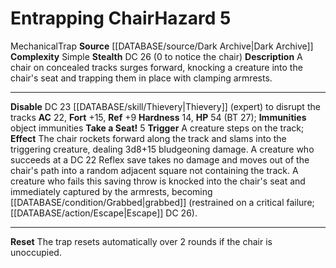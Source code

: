﻿---
ac: '22'
all_resistance: null
complexity: Simple
element: null
fortitude: '+15'
hardness: '14'
hazard_type: Trap
hp: 54 (BT 27)
id: '185'
immunity:
- object immunities
level: '5'
name: Entrapping Chair
rarity: Common
reflex: '+9'
resistance: null
rus_type_level: null
school: null
source: '[[DATABASE/source/Dark Archive|Dark Archive]]'
trait:
- '[[DATABASE/trait/Mechanical|Mechanical]]'
- '[[DATABASE/trait/Trap|Trap]]'
type: Hazard
weakness: null
will: null

---
# Entrapping Chair<span class="item-type">Hazard 5</span>

<span class="item-trait">Mechanical</span><span class="item-trait">Trap</span>
**Source** [[DATABASE/source/Dark Archive|Dark Archive]]
**Complexity** Simple
**Stealth** DC 26 (0 to notice the chair)
**Description** A chair on concealed tracks surges forward, knocking a creature into the chair's seat and trapping them in place with clamping armrests.

---
**Disable** DC 23 [[DATABASE/skill/Thievery|Thievery]] (expert) to disrupt the tracks
**AC** 22, **Fort** +15, **Ref** +9
**Hardness** 14, **HP** 54 (BT 27); **Immunities** object immunities
**Take a Seat!** <span class="action-icon">5</span> **Trigger** A creature steps on the track; **Effect** The chair rockets forward along the track and slams into the triggering creature, dealing 3d8+15 bludgeoning damage. A creature who succeeds at a DC 22 Reflex save takes no damage and moves out of the chair's path into a random adjacent square not containing the track. A creature who fails this saving throw is knocked into the chair's seat and immediately captured by the armrests, becoming [[DATABASE/condition/Grabbed|grabbed]] (restrained on a critical failure; [[DATABASE/action/Escape|Escape]] DC 26).

---
**Reset** The trap resets automatically over 2 rounds if the chair is unoccupied.